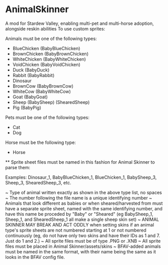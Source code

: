 # AnimalSkinner
A mod for Stardew Valley, enabling multi-pet and multi-horse adoption, alongside reskin abilities
To use custom sprites:

Animals must be one of the following types:
- BlueChicken       (BabyBlueChicken)
- BrownChicken      (BabyBrownChicken)
- WhiteChicken      (BabyWhiteChicken)
- VoidChicken       (BabyVoidChicken)
- Duck              (BabyDuck)
- Rabbit            (BabyRabbit)
- Dinosaur
- BrownCow          (BabyBrownCow)
- WhiteCow          (BabyWhiteCow)
- Goat              (BabyGoat)
- Sheep             (BabySheep)             (ShearedSheep)
- Pig               (BabyPig)

Pets must be one of the following types:
- Cat
- Dog

Horse must be the following type:
- Horse


** Sprite sheet files must be named in this fashion for Animal Skinner to parse them:

Examples: Dinosaur_1, BabyBlueChicken_1, BlueChicken_1, BabySheep_3, Sheep_3, ShearedSheep_3, etc.

~ Type of animal written exactly as shown in the above type list, no spaces
~ The number following the file name is a unique identifying number
~ Animals that look different as babies or when sheared/harvested from must have a separate sprite sheet, named with the same identifying number, and have this name be proceded by "Baby" or "Sheared" (eg BabySheep_1, Sheep_1, and ShearedSheep_1 all make a single sheep skin set)
~ ANIMAL SKINNER MAY BREAK AND ACT ODDLY when setting skins if an animal type's sprite sheets are not numbered starting at 1 or not numbered continuously (eg, do not have only two skins and have their IDs as 1 and 7. Just do 1 and 2.)
~ All sprite files must be of type .PNG or .XNB
~ All sprite files must be placed in Animal Skinner/assets/skins
~ BFAV-added animals must be named in the same format, with their name being the same as it looks in the BFAV config file.

